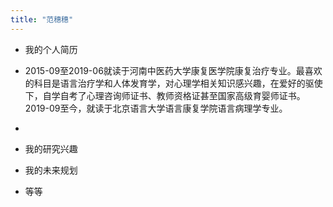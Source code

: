 ```yaml
---
title: "范穗穗"
---
```


- 我的个人简历
- 2015-09至2019-06就读于河南中医药大学康复医学院康复治疗专业。最喜欢的科目是语言治疗学和人体发育学，对心理学相关知识感兴趣，在爱好的驱使下，自学自考了心理咨询师证书、教师资格证甚至国家高级育婴师证书。
2019-09至今，就读于北京语言大学语言康复学院语言病理学专业。
- 
- 我的研究兴趣

- 我的未来规划

- 等等

